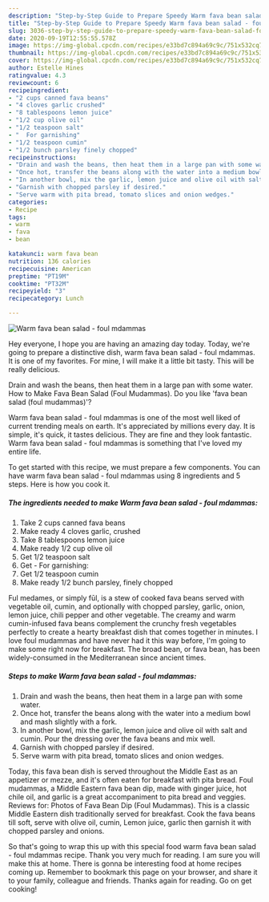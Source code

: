 ```yaml
---
description: "Step-by-Step Guide to Prepare Speedy Warm fava bean salad - foul mdammas"
title: "Step-by-Step Guide to Prepare Speedy Warm fava bean salad - foul mdammas"
slug: 3036-step-by-step-guide-to-prepare-speedy-warm-fava-bean-salad-foul-mdammas
date: 2020-09-19T12:55:55.578Z
image: https://img-global.cpcdn.com/recipes/e33bd7c894a69c9c/751x532cq70/warm-fava-bean-salad-foul-mdammas-recipe-main-photo.jpg
thumbnail: https://img-global.cpcdn.com/recipes/e33bd7c894a69c9c/751x532cq70/warm-fava-bean-salad-foul-mdammas-recipe-main-photo.jpg
cover: https://img-global.cpcdn.com/recipes/e33bd7c894a69c9c/751x532cq70/warm-fava-bean-salad-foul-mdammas-recipe-main-photo.jpg
author: Estelle Hines
ratingvalue: 4.3
reviewcount: 6
recipeingredient:
- "2 cups canned fava beans"
- "4 cloves garlic crushed"
- "8 tablespoons lemon juice"
- "1/2 cup olive oil"
- "1/2 teaspoon salt"
- "  For garnishing"
- "1/2 teaspoon cumin"
- "1/2 bunch parsley finely chopped"
recipeinstructions:
- "Drain and wash the beans, then heat them in a large pan with some water."
- "Once hot, transfer the beans along with the water into a medium bowl and mash slightly with a fork."
- "In another bowl, mix the garlic, lemon juice and olive oil with salt and cumin. Pour the dressing over the fava beans and mix well."
- "Garnish with chopped parsley if desired."
- "Serve warm with pita bread, tomato slices and onion wedges."
categories:
- Recipe
tags:
- warm
- fava
- bean

katakunci: warm fava bean 
nutrition: 136 calories
recipecuisine: American
preptime: "PT19M"
cooktime: "PT32M"
recipeyield: "3"
recipecategory: Lunch

---
```



![Warm fava bean salad - foul mdammas](https://img-global.cpcdn.com/recipes/e33bd7c894a69c9c/751x532cq70/warm-fava-bean-salad-foul-mdammas-recipe-main-photo.jpg)

Hey everyone, I hope you are having an amazing day today. Today, we're going to prepare a distinctive dish, warm fava bean salad - foul mdammas. It is one of my favorites. For mine, I will make it a little bit tasty. This will be really delicious.

Drain and wash the beans, then heat them in a large pan with some water. How to Make Fava Bean Salad (Foul Mudammas). Do you like &#39;fava bean salad (foul mudammas)&#39;?

Warm fava bean salad - foul mdammas is one of the most well liked of current trending meals on earth. It's appreciated by millions every day. It is simple, it's quick, it tastes delicious. They are fine and they look fantastic. Warm fava bean salad - foul mdammas is something that I've loved my entire life.


To get started with this recipe, we must prepare a few components. You can have warm fava bean salad - foul mdammas using 8 ingredients and 5 steps. Here is how you cook it.

<!--inarticleads1-->

##### The ingredients needed to make Warm fava bean salad - foul mdammas:

1. Take 2 cups canned fava beans
1. Make ready 4 cloves garlic, crushed
1. Take 8 tablespoons lemon juice
1. Make ready 1/2 cup olive oil
1. Get 1/2 teaspoon salt
1. Get  - For garnishing:
1. Get 1/2 teaspoon cumin
1. Make ready 1/2 bunch parsley, finely chopped


Ful medames, or simply fūl, is a stew of cooked fava beans served with vegetable oil, cumin, and optionally with chopped parsley, garlic, onion, lemon juice, chili pepper and other vegetable. The creamy and warm cumin-infused fava beans complement the crunchy fresh vegetables perfectly to create a hearty breakfast dish that comes together in minutes. I love foul mudammas and have never had it this way before, I&#39;m going to make some right now for breakfast. The broad bean, or fava bean, has been widely-consumed in the Mediterranean since ancient times. 

<!--inarticleads2-->

##### Steps to make Warm fava bean salad - foul mdammas:

1. Drain and wash the beans, then heat them in a large pan with some water.
1. Once hot, transfer the beans along with the water into a medium bowl and mash slightly with a fork.
1. In another bowl, mix the garlic, lemon juice and olive oil with salt and cumin. Pour the dressing over the fava beans and mix well.
1. Garnish with chopped parsley if desired.
1. Serve warm with pita bread, tomato slices and onion wedges.


Today, this fava bean dish is served throughout the Middle East as an appetizer or mezze, and it&#39;s often eaten for breakfast with pita bread. Foul mudammas, a Middle Eastern fava bean dip, made with ginger juice, hot chile oil, and garlic is a great accompaniment to pita bread and veggies. Reviews for: Photos of Fava Bean Dip (Foul Mudammas). This is a classic Middle Eastern dish traditionally served for breakfast. Cook the fava beans till soft, serve with olive oil, cumin, Lemon juice, garlic then garnish it with chopped parsley and onions. 

So that's going to wrap this up with this special food warm fava bean salad - foul mdammas recipe. Thank you very much for reading. I am sure you will make this at home. There is gonna be interesting food at home recipes coming up. Remember to bookmark this page on your browser, and share it to your family, colleague and friends. Thanks again for reading. Go on get cooking!
